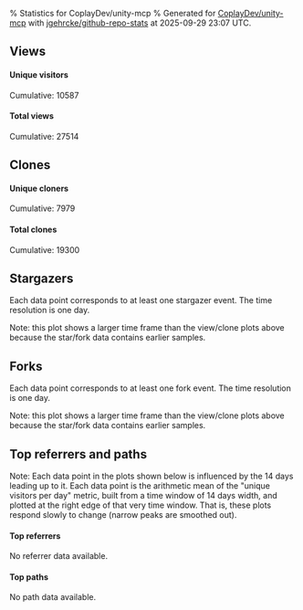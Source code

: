 % Statistics for CoplayDev/unity-mcp
% Generated for [CoplayDev/unity-mcp](https://github.com/CoplayDev/unity-mcp) with [jgehrcke/github-repo-stats](https://github.com/jgehrcke/github-repo-stats) at 2025-09-29 23:07 UTC.


## Views

#### Unique visitors
<div id="chart_views_unique" class="full-width-chart"></div>

Cumulative: 10587

#### Total views
<div id="chart_views_total" class="full-width-chart"></div>

Cumulative: 27514

<div class="pagebreak-for-print"> </div>

## Clones

#### Unique cloners
<div id="chart_clones_unique" class="full-width-chart"></div>

Cumulative: 7979

#### Total clones
<div id="chart_clones_total" class="full-width-chart"></div>

Cumulative: 19300



<div class="pagebreak-for-print"> </div>



## Stargazers

Each data point corresponds to at least one stargazer event.
The time resolution is one day.

<div id="chart_stargazers" class="full-width-chart"></div>


Note: this plot shows a larger time frame than the view/clone plots above because the star/fork data contains earlier samples.



## Forks

Each data point corresponds to at least one fork event.
The time resolution is one day.

<div id="chart_forks" class="full-width-chart"></div>


Note: this plot shows a larger time frame than the view/clone plots above because the star/fork data contains earlier samples.



<div class="pagebreak-for-print"> </div>



## Top referrers and paths


Note: Each data point in the plots shown below is influenced by the 14 days
leading up to it. Each data point is the arithmetic mean of the "unique
visitors per day" metric, built from a time window of 14 days width, and
plotted at the right edge of that very time window. That is, these plots
respond slowly to change (narrow peaks are smoothed out).



#### Top referrers

No referrer data available.



#### Top paths

No path data available.

<script type="text/javascript">
    vegaEmbed('#chart_views_unique', {"$schema": "https://vega.github.io/schema/vega-lite/v4.17.0.json", "config": {"arc": {"fill": "#1b1e23"}, "area": {"fill": "#1b1e23"}, "axisBottom": {"domainColor": "#a9b4c4", "gridColor": "#a9b4c4", "labelColor": "#1b1e23", "labelFont": "relative-mono-11-pitch-pro, Menlo, monospace", "tickColor": "#a9b4c4", "titleColor": "#1b1e23", "titleFont": "relative-mono-11-pitch-pro, Menlo, monospace"}, "axisLeft": {"domainColor": "#a9b4c4", "gridColor": "#a9b4c4", "labelColor": "#1b1e23", "labelFont": "relative-mono-11-pitch-pro, Menlo, monospace", "tickColor": "#a9b4c4", "titleColor": "#1b1e23", "titleFont": "relative-mono-11-pitch-pro, Menlo, monospace"}, "axisX": {"grid": false}, "axisY": {"grid": false, "labelBound": true}, "background": "#FFFFFF", "group": {"fill": "#FFFFFF"}, "header": {"fontWeight": 400, "labelFont": "relative-mono-11-pitch-pro, Menlo, monospace", "titleFont": "relative-mono-11-pitch-pro, Menlo, monospace"}, "legend": {"labelFont": "relative-mono-11-pitch-pro, Menlo, monospace", "symbolSize": 200, "symbolType": "circle", "titleFont": "relative-mono-11-pitch-pro, Menlo, monospace"}, "line": {"color": "#1b1e23", "stroke": "#1b1e23"}, "path": {"stroke": "#1b1e23"}, "point": {"color": "#1b1e23", "cursor": "pointer", "filled": true, "size": 20}, "range": {"category": ["#85a2f7", "#ea9755", "#7eb36a", "#f07071", "#bc85d9", "#e587b6", "#a9b4c4", "#d4c05e", "#64b9c4"]}, "style": {"bar": {"fill": "#1b1e23"}, "text": {"font": "relative-mono-11-pitch-pro, Menlo, monospace", "fontWeight": 400}}, "symbol": {"shape": "circle"}, "title": {"anchor": "start", "font": "relative-mono-11-pitch-pro, Menlo, monospace", "fontWeight": 400}, "trail": {"color": "#1b1e23", "stroke": "#1b1e23"}, "view": {"stroke": null}}, "data": {"name": "data-4d6b9bf30f44e3e454b210b58b24a867"}, "datasets": {"data-4d6b9bf30f44e3e454b210b58b24a867": [{"time": "2025-08-31T00:00:00+00:00", "views_total": 111, "views_unique": 51}, {"time": "2025-09-01T00:00:00+00:00", "views_total": 978, "views_unique": 398}, {"time": "2025-09-02T00:00:00+00:00", "views_total": 995, "views_unique": 398}, {"time": "2025-09-03T00:00:00+00:00", "views_total": 1326, "views_unique": 395}, {"time": "2025-09-04T00:00:00+00:00", "views_total": 1059, "views_unique": 377}, {"time": "2025-09-05T00:00:00+00:00", "views_total": 970, "views_unique": 388}, {"time": "2025-09-06T00:00:00+00:00", "views_total": 726, "views_unique": 280}, {"time": "2025-09-07T00:00:00+00:00", "views_total": 748, "views_unique": 268}, {"time": "2025-09-08T00:00:00+00:00", "views_total": 1099, "views_unique": 388}, {"time": "2025-09-09T00:00:00+00:00", "views_total": 1092, "views_unique": 367}, {"time": "2025-09-10T00:00:00+00:00", "views_total": 1028, "views_unique": 377}, {"time": "2025-09-11T00:00:00+00:00", "views_total": 961, "views_unique": 358}, {"time": "2025-09-12T00:00:00+00:00", "views_total": 888, "views_unique": 415}, {"time": "2025-09-13T00:00:00+00:00", "views_total": 679, "views_unique": 267}, {"time": "2025-09-14T00:00:00+00:00", "views_total": 693, "views_unique": 279}, {"time": "2025-09-15T00:00:00+00:00", "views_total": 904, "views_unique": 401}, {"time": "2025-09-16T00:00:00+00:00", "views_total": 1026, "views_unique": 410}, {"time": "2025-09-17T00:00:00+00:00", "views_total": 875, "views_unique": 351}, {"time": "2025-09-18T00:00:00+00:00", "views_total": 845, "views_unique": 386}, {"time": "2025-09-19T00:00:00+00:00", "views_total": 817, "views_unique": 374}, {"time": "2025-09-20T00:00:00+00:00", "views_total": 606, "views_unique": 255}, {"time": "2025-09-21T00:00:00+00:00", "views_total": 620, "views_unique": 238}, {"time": "2025-09-22T00:00:00+00:00", "views_total": 1118, "views_unique": 408}, {"time": "2025-09-23T00:00:00+00:00", "views_total": 1161, "views_unique": 460}, {"time": "2025-09-24T00:00:00+00:00", "views_total": 979, "views_unique": 392}, {"time": "2025-09-25T00:00:00+00:00", "views_total": 1099, "views_unique": 398}, {"time": "2025-09-26T00:00:00+00:00", "views_total": 1168, "views_unique": 400}, {"time": "2025-09-27T00:00:00+00:00", "views_total": 859, "views_unique": 318}, {"time": "2025-09-28T00:00:00+00:00", "views_total": 1090, "views_unique": 391}, {"time": "2025-09-29T00:00:00+00:00", "views_total": 994, "views_unique": 399}]}, "encoding": {"tooltip": [{"field": "views_unique", "format": ".1f", "title": "views (u)", "type": "quantitative"}, {"field": "time", "format": "%B %e, %Y", "title": "date", "type": "temporal"}], "x": {"axis": {"labelAngle": 25}, "field": "time", "scale": {"domain": ["2025-08-31", "2025-09-29"]}, "timeUnit": "yearmonthdate", "title": "date", "type": "temporal"}, "y": {"axis": {"values": [1, 10, 50, 100, 500, 1000, 5000, 10000]}, "field": "views_unique", "scale": {"domain": [0, 506.00000000000006], "type": "symlog", "zero": true}, "title": "unique views per day", "type": "quantitative"}}, "height": 200, "mark": {"point": true, "type": "line"}, "padding": 10, "width": "container"}, {"actions": false, "renderer": "svg"}).catch(console.error);
vegaEmbed('#chart_views_total', {"$schema": "https://vega.github.io/schema/vega-lite/v4.17.0.json", "config": {"arc": {"fill": "#1b1e23"}, "area": {"fill": "#1b1e23"}, "axisBottom": {"domainColor": "#a9b4c4", "gridColor": "#a9b4c4", "labelColor": "#1b1e23", "labelFont": "relative-mono-11-pitch-pro, Menlo, monospace", "tickColor": "#a9b4c4", "titleColor": "#1b1e23", "titleFont": "relative-mono-11-pitch-pro, Menlo, monospace"}, "axisLeft": {"domainColor": "#a9b4c4", "gridColor": "#a9b4c4", "labelColor": "#1b1e23", "labelFont": "relative-mono-11-pitch-pro, Menlo, monospace", "tickColor": "#a9b4c4", "titleColor": "#1b1e23", "titleFont": "relative-mono-11-pitch-pro, Menlo, monospace"}, "axisX": {"grid": false}, "axisY": {"grid": false, "labelBound": true}, "background": "#FFFFFF", "group": {"fill": "#FFFFFF"}, "header": {"fontWeight": 400, "labelFont": "relative-mono-11-pitch-pro, Menlo, monospace", "titleFont": "relative-mono-11-pitch-pro, Menlo, monospace"}, "legend": {"labelFont": "relative-mono-11-pitch-pro, Menlo, monospace", "symbolSize": 200, "symbolType": "circle", "titleFont": "relative-mono-11-pitch-pro, Menlo, monospace"}, "line": {"color": "#1b1e23", "stroke": "#1b1e23"}, "path": {"stroke": "#1b1e23"}, "point": {"color": "#1b1e23", "cursor": "pointer", "filled": true, "size": 20}, "range": {"category": ["#85a2f7", "#ea9755", "#7eb36a", "#f07071", "#bc85d9", "#e587b6", "#a9b4c4", "#d4c05e", "#64b9c4"]}, "style": {"bar": {"fill": "#1b1e23"}, "text": {"font": "relative-mono-11-pitch-pro, Menlo, monospace", "fontWeight": 400}}, "symbol": {"shape": "circle"}, "title": {"anchor": "start", "font": "relative-mono-11-pitch-pro, Menlo, monospace", "fontWeight": 400}, "trail": {"color": "#1b1e23", "stroke": "#1b1e23"}, "view": {"stroke": null}}, "data": {"name": "data-4d6b9bf30f44e3e454b210b58b24a867"}, "datasets": {"data-4d6b9bf30f44e3e454b210b58b24a867": [{"time": "2025-08-31T00:00:00+00:00", "views_total": 111, "views_unique": 51}, {"time": "2025-09-01T00:00:00+00:00", "views_total": 978, "views_unique": 398}, {"time": "2025-09-02T00:00:00+00:00", "views_total": 995, "views_unique": 398}, {"time": "2025-09-03T00:00:00+00:00", "views_total": 1326, "views_unique": 395}, {"time": "2025-09-04T00:00:00+00:00", "views_total": 1059, "views_unique": 377}, {"time": "2025-09-05T00:00:00+00:00", "views_total": 970, "views_unique": 388}, {"time": "2025-09-06T00:00:00+00:00", "views_total": 726, "views_unique": 280}, {"time": "2025-09-07T00:00:00+00:00", "views_total": 748, "views_unique": 268}, {"time": "2025-09-08T00:00:00+00:00", "views_total": 1099, "views_unique": 388}, {"time": "2025-09-09T00:00:00+00:00", "views_total": 1092, "views_unique": 367}, {"time": "2025-09-10T00:00:00+00:00", "views_total": 1028, "views_unique": 377}, {"time": "2025-09-11T00:00:00+00:00", "views_total": 961, "views_unique": 358}, {"time": "2025-09-12T00:00:00+00:00", "views_total": 888, "views_unique": 415}, {"time": "2025-09-13T00:00:00+00:00", "views_total": 679, "views_unique": 267}, {"time": "2025-09-14T00:00:00+00:00", "views_total": 693, "views_unique": 279}, {"time": "2025-09-15T00:00:00+00:00", "views_total": 904, "views_unique": 401}, {"time": "2025-09-16T00:00:00+00:00", "views_total": 1026, "views_unique": 410}, {"time": "2025-09-17T00:00:00+00:00", "views_total": 875, "views_unique": 351}, {"time": "2025-09-18T00:00:00+00:00", "views_total": 845, "views_unique": 386}, {"time": "2025-09-19T00:00:00+00:00", "views_total": 817, "views_unique": 374}, {"time": "2025-09-20T00:00:00+00:00", "views_total": 606, "views_unique": 255}, {"time": "2025-09-21T00:00:00+00:00", "views_total": 620, "views_unique": 238}, {"time": "2025-09-22T00:00:00+00:00", "views_total": 1118, "views_unique": 408}, {"time": "2025-09-23T00:00:00+00:00", "views_total": 1161, "views_unique": 460}, {"time": "2025-09-24T00:00:00+00:00", "views_total": 979, "views_unique": 392}, {"time": "2025-09-25T00:00:00+00:00", "views_total": 1099, "views_unique": 398}, {"time": "2025-09-26T00:00:00+00:00", "views_total": 1168, "views_unique": 400}, {"time": "2025-09-27T00:00:00+00:00", "views_total": 859, "views_unique": 318}, {"time": "2025-09-28T00:00:00+00:00", "views_total": 1090, "views_unique": 391}, {"time": "2025-09-29T00:00:00+00:00", "views_total": 994, "views_unique": 399}]}, "encoding": {"tooltip": [{"field": "views_total", "format": ".1f", "title": "views (t)", "type": "quantitative"}, {"field": "time", "format": "%B %e, %Y", "title": "date", "type": "temporal"}], "x": {"axis": {"labelAngle": 25}, "field": "time", "scale": {"domain": ["2025-08-31", "2025-09-29"]}, "timeUnit": "yearmonthdate", "title": "date", "type": "temporal"}, "y": {"axis": {"values": [1, 10, 50, 100, 500, 1000, 5000, 10000]}, "field": "views_total", "scale": {"domain": [0, 1458.6000000000001], "type": "symlog", "zero": true}, "title": "total views per day", "type": "quantitative"}}, "height": 200, "mark": {"point": true, "type": "line"}, "padding": 10, "width": "container"}, {"actions": false, "renderer": "svg"}).catch(console.error);
vegaEmbed('#chart_clones_unique', {"$schema": "https://vega.github.io/schema/vega-lite/v4.17.0.json", "config": {"arc": {"fill": "#1b1e23"}, "area": {"fill": "#1b1e23"}, "axisBottom": {"domainColor": "#a9b4c4", "gridColor": "#a9b4c4", "labelColor": "#1b1e23", "labelFont": "relative-mono-11-pitch-pro, Menlo, monospace", "tickColor": "#a9b4c4", "titleColor": "#1b1e23", "titleFont": "relative-mono-11-pitch-pro, Menlo, monospace"}, "axisLeft": {"domainColor": "#a9b4c4", "gridColor": "#a9b4c4", "labelColor": "#1b1e23", "labelFont": "relative-mono-11-pitch-pro, Menlo, monospace", "tickColor": "#a9b4c4", "titleColor": "#1b1e23", "titleFont": "relative-mono-11-pitch-pro, Menlo, monospace"}, "axisX": {"grid": false}, "axisY": {"grid": false, "labelBound": true}, "background": "#FFFFFF", "group": {"fill": "#FFFFFF"}, "header": {"fontWeight": 400, "labelFont": "relative-mono-11-pitch-pro, Menlo, monospace", "titleFont": "relative-mono-11-pitch-pro, Menlo, monospace"}, "legend": {"labelFont": "relative-mono-11-pitch-pro, Menlo, monospace", "symbolSize": 200, "symbolType": "circle", "titleFont": "relative-mono-11-pitch-pro, Menlo, monospace"}, "line": {"color": "#1b1e23", "stroke": "#1b1e23"}, "path": {"stroke": "#1b1e23"}, "point": {"color": "#1b1e23", "cursor": "pointer", "filled": true, "size": 20}, "range": {"category": ["#85a2f7", "#ea9755", "#7eb36a", "#f07071", "#bc85d9", "#e587b6", "#a9b4c4", "#d4c05e", "#64b9c4"]}, "style": {"bar": {"fill": "#1b1e23"}, "text": {"font": "relative-mono-11-pitch-pro, Menlo, monospace", "fontWeight": 400}}, "symbol": {"shape": "circle"}, "title": {"anchor": "start", "font": "relative-mono-11-pitch-pro, Menlo, monospace", "fontWeight": 400}, "trail": {"color": "#1b1e23", "stroke": "#1b1e23"}, "view": {"stroke": null}}, "data": {"name": "data-1e7ffe788aff40b0ea5e56a69beff148"}, "datasets": {"data-1e7ffe788aff40b0ea5e56a69beff148": [{"clones_total": 80, "clones_unique": 38, "time": "2025-08-31T00:00:00+00:00"}, {"clones_total": 706, "clones_unique": 287, "time": "2025-09-01T00:00:00+00:00"}, {"clones_total": 861, "clones_unique": 317, "time": "2025-09-02T00:00:00+00:00"}, {"clones_total": 794, "clones_unique": 320, "time": "2025-09-03T00:00:00+00:00"}, {"clones_total": 759, "clones_unique": 290, "time": "2025-09-04T00:00:00+00:00"}, {"clones_total": 770, "clones_unique": 304, "time": "2025-09-05T00:00:00+00:00"}, {"clones_total": 396, "clones_unique": 198, "time": "2025-09-06T00:00:00+00:00"}, {"clones_total": 425, "clones_unique": 203, "time": "2025-09-07T00:00:00+00:00"}, {"clones_total": 765, "clones_unique": 306, "time": "2025-09-08T00:00:00+00:00"}, {"clones_total": 906, "clones_unique": 292, "time": "2025-09-09T00:00:00+00:00"}, {"clones_total": 810, "clones_unique": 303, "time": "2025-09-10T00:00:00+00:00"}, {"clones_total": 669, "clones_unique": 323, "time": "2025-09-11T00:00:00+00:00"}, {"clones_total": 735, "clones_unique": 323, "time": "2025-09-12T00:00:00+00:00"}, {"clones_total": 363, "clones_unique": 162, "time": "2025-09-13T00:00:00+00:00"}, {"clones_total": 451, "clones_unique": 238, "time": "2025-09-14T00:00:00+00:00"}, {"clones_total": 576, "clones_unique": 287, "time": "2025-09-15T00:00:00+00:00"}, {"clones_total": 700, "clones_unique": 306, "time": "2025-09-16T00:00:00+00:00"}, {"clones_total": 708, "clones_unique": 284, "time": "2025-09-17T00:00:00+00:00"}, {"clones_total": 626, "clones_unique": 271, "time": "2025-09-18T00:00:00+00:00"}, {"clones_total": 601, "clones_unique": 250, "time": "2025-09-19T00:00:00+00:00"}, {"clones_total": 379, "clones_unique": 182, "time": "2025-09-20T00:00:00+00:00"}, {"clones_total": 518, "clones_unique": 189, "time": "2025-09-21T00:00:00+00:00"}, {"clones_total": 706, "clones_unique": 325, "time": "2025-09-22T00:00:00+00:00"}, {"clones_total": 812, "clones_unique": 336, "time": "2025-09-23T00:00:00+00:00"}, {"clones_total": 719, "clones_unique": 316, "time": "2025-09-24T00:00:00+00:00"}, {"clones_total": 718, "clones_unique": 260, "time": "2025-09-25T00:00:00+00:00"}, {"clones_total": 844, "clones_unique": 284, "time": "2025-09-26T00:00:00+00:00"}, {"clones_total": 738, "clones_unique": 247, "time": "2025-09-27T00:00:00+00:00"}, {"clones_total": 502, "clones_unique": 250, "time": "2025-09-28T00:00:00+00:00"}, {"clones_total": 663, "clones_unique": 288, "time": "2025-09-29T00:00:00+00:00"}]}, "encoding": {"tooltip": [{"field": "clones_unique", "format": ".1f", "title": "clones (u)", "type": "quantitative"}, {"field": "time", "format": "%B %e, %Y", "title": "date", "type": "temporal"}], "x": {"axis": {"labelAngle": 25}, "field": "time", "scale": {"domain": ["2025-08-31", "2025-09-29"]}, "timeUnit": "yearmonthdate", "title": "date", "type": "temporal"}, "y": {"axis": {"values": [1, 10, 50, 100, 500, 1000, 5000, 10000]}, "field": "clones_unique", "scale": {"domain": [0, 369.6], "type": "symlog", "zero": true}, "title": "unique clones per day", "type": "quantitative"}}, "height": 200, "mark": {"point": true, "type": "line"}, "padding": 10, "width": "container"}, {"actions": false, "renderer": "svg"}).catch(console.error);
vegaEmbed('#chart_clones_total', {"$schema": "https://vega.github.io/schema/vega-lite/v4.17.0.json", "config": {"arc": {"fill": "#1b1e23"}, "area": {"fill": "#1b1e23"}, "axisBottom": {"domainColor": "#a9b4c4", "gridColor": "#a9b4c4", "labelColor": "#1b1e23", "labelFont": "relative-mono-11-pitch-pro, Menlo, monospace", "tickColor": "#a9b4c4", "titleColor": "#1b1e23", "titleFont": "relative-mono-11-pitch-pro, Menlo, monospace"}, "axisLeft": {"domainColor": "#a9b4c4", "gridColor": "#a9b4c4", "labelColor": "#1b1e23", "labelFont": "relative-mono-11-pitch-pro, Menlo, monospace", "tickColor": "#a9b4c4", "titleColor": "#1b1e23", "titleFont": "relative-mono-11-pitch-pro, Menlo, monospace"}, "axisX": {"grid": false}, "axisY": {"grid": false, "labelBound": true}, "background": "#FFFFFF", "group": {"fill": "#FFFFFF"}, "header": {"fontWeight": 400, "labelFont": "relative-mono-11-pitch-pro, Menlo, monospace", "titleFont": "relative-mono-11-pitch-pro, Menlo, monospace"}, "legend": {"labelFont": "relative-mono-11-pitch-pro, Menlo, monospace", "symbolSize": 200, "symbolType": "circle", "titleFont": "relative-mono-11-pitch-pro, Menlo, monospace"}, "line": {"color": "#1b1e23", "stroke": "#1b1e23"}, "path": {"stroke": "#1b1e23"}, "point": {"color": "#1b1e23", "cursor": "pointer", "filled": true, "size": 20}, "range": {"category": ["#85a2f7", "#ea9755", "#7eb36a", "#f07071", "#bc85d9", "#e587b6", "#a9b4c4", "#d4c05e", "#64b9c4"]}, "style": {"bar": {"fill": "#1b1e23"}, "text": {"font": "relative-mono-11-pitch-pro, Menlo, monospace", "fontWeight": 400}}, "symbol": {"shape": "circle"}, "title": {"anchor": "start", "font": "relative-mono-11-pitch-pro, Menlo, monospace", "fontWeight": 400}, "trail": {"color": "#1b1e23", "stroke": "#1b1e23"}, "view": {"stroke": null}}, "data": {"name": "data-1e7ffe788aff40b0ea5e56a69beff148"}, "datasets": {"data-1e7ffe788aff40b0ea5e56a69beff148": [{"clones_total": 80, "clones_unique": 38, "time": "2025-08-31T00:00:00+00:00"}, {"clones_total": 706, "clones_unique": 287, "time": "2025-09-01T00:00:00+00:00"}, {"clones_total": 861, "clones_unique": 317, "time": "2025-09-02T00:00:00+00:00"}, {"clones_total": 794, "clones_unique": 320, "time": "2025-09-03T00:00:00+00:00"}, {"clones_total": 759, "clones_unique": 290, "time": "2025-09-04T00:00:00+00:00"}, {"clones_total": 770, "clones_unique": 304, "time": "2025-09-05T00:00:00+00:00"}, {"clones_total": 396, "clones_unique": 198, "time": "2025-09-06T00:00:00+00:00"}, {"clones_total": 425, "clones_unique": 203, "time": "2025-09-07T00:00:00+00:00"}, {"clones_total": 765, "clones_unique": 306, "time": "2025-09-08T00:00:00+00:00"}, {"clones_total": 906, "clones_unique": 292, "time": "2025-09-09T00:00:00+00:00"}, {"clones_total": 810, "clones_unique": 303, "time": "2025-09-10T00:00:00+00:00"}, {"clones_total": 669, "clones_unique": 323, "time": "2025-09-11T00:00:00+00:00"}, {"clones_total": 735, "clones_unique": 323, "time": "2025-09-12T00:00:00+00:00"}, {"clones_total": 363, "clones_unique": 162, "time": "2025-09-13T00:00:00+00:00"}, {"clones_total": 451, "clones_unique": 238, "time": "2025-09-14T00:00:00+00:00"}, {"clones_total": 576, "clones_unique": 287, "time": "2025-09-15T00:00:00+00:00"}, {"clones_total": 700, "clones_unique": 306, "time": "2025-09-16T00:00:00+00:00"}, {"clones_total": 708, "clones_unique": 284, "time": "2025-09-17T00:00:00+00:00"}, {"clones_total": 626, "clones_unique": 271, "time": "2025-09-18T00:00:00+00:00"}, {"clones_total": 601, "clones_unique": 250, "time": "2025-09-19T00:00:00+00:00"}, {"clones_total": 379, "clones_unique": 182, "time": "2025-09-20T00:00:00+00:00"}, {"clones_total": 518, "clones_unique": 189, "time": "2025-09-21T00:00:00+00:00"}, {"clones_total": 706, "clones_unique": 325, "time": "2025-09-22T00:00:00+00:00"}, {"clones_total": 812, "clones_unique": 336, "time": "2025-09-23T00:00:00+00:00"}, {"clones_total": 719, "clones_unique": 316, "time": "2025-09-24T00:00:00+00:00"}, {"clones_total": 718, "clones_unique": 260, "time": "2025-09-25T00:00:00+00:00"}, {"clones_total": 844, "clones_unique": 284, "time": "2025-09-26T00:00:00+00:00"}, {"clones_total": 738, "clones_unique": 247, "time": "2025-09-27T00:00:00+00:00"}, {"clones_total": 502, "clones_unique": 250, "time": "2025-09-28T00:00:00+00:00"}, {"clones_total": 663, "clones_unique": 288, "time": "2025-09-29T00:00:00+00:00"}]}, "encoding": {"tooltip": [{"field": "clones_total", "format": ".1f", "title": "clones (t)", "type": "quantitative"}, {"field": "time", "format": "%B %e, %Y", "title": "date", "type": "temporal"}], "x": {"axis": {"labelAngle": 25}, "field": "time", "scale": {"domain": ["2025-08-31", "2025-09-29"]}, "timeUnit": "yearmonthdate", "title": "date", "type": "temporal"}, "y": {"axis": {"values": [1, 10, 50, 100, 500, 1000, 5000, 10000]}, "field": "clones_total", "scale": {"domain": [0, 996.6000000000001], "type": "symlog", "zero": true}, "title": "total clones per day", "type": "quantitative"}}, "height": 200, "mark": {"point": true, "type": "line"}, "padding": 10, "width": "container"}, {"actions": false, "renderer": "svg"}).catch(console.error);
vegaEmbed('#chart_stargazers', {"$schema": "https://vega.github.io/schema/vega-lite/v4.17.0.json", "config": {"arc": {"fill": "#1b1e23"}, "area": {"fill": "#1b1e23"}, "axisBottom": {"domainColor": "#a9b4c4", "gridColor": "#a9b4c4", "labelColor": "#1b1e23", "labelFont": "relative-mono-11-pitch-pro, Menlo, monospace", "tickColor": "#a9b4c4", "titleColor": "#1b1e23", "titleFont": "relative-mono-11-pitch-pro, Menlo, monospace"}, "axisLeft": {"domainColor": "#a9b4c4", "gridColor": "#a9b4c4", "labelColor": "#1b1e23", "labelFont": "relative-mono-11-pitch-pro, Menlo, monospace", "tickColor": "#a9b4c4", "titleColor": "#1b1e23", "titleFont": "relative-mono-11-pitch-pro, Menlo, monospace"}, "axisX": {"grid": false}, "axisY": {"grid": false}, "background": "#FFFFFF", "group": {"fill": "#FFFFFF"}, "header": {"fontWeight": 400, "labelFont": "relative-mono-11-pitch-pro, Menlo, monospace", "titleFont": "relative-mono-11-pitch-pro, Menlo, monospace"}, "legend": {"labelFont": "relative-mono-11-pitch-pro, Menlo, monospace", "symbolSize": 200, "symbolType": "circle", "titleFont": "relative-mono-11-pitch-pro, Menlo, monospace"}, "line": {"color": "#1b1e23", "stroke": "#1b1e23"}, "path": {"stroke": "#1b1e23"}, "point": {"color": "#1b1e23", "cursor": "pointer", "filled": true, "size": 50}, "range": {"category": ["#85a2f7", "#ea9755", "#7eb36a", "#f07071", "#bc85d9", "#e587b6", "#a9b4c4", "#d4c05e", "#64b9c4"]}, "style": {"bar": {"fill": "#1b1e23"}, "text": {"font": "relative-mono-11-pitch-pro, Menlo, monospace", "fontWeight": 400}}, "symbol": {"shape": "circle"}, "title": {"anchor": "start", "font": "relative-mono-11-pitch-pro, Menlo, monospace", "fontWeight": 400}, "trail": {"color": "#1b1e23", "stroke": "#1b1e23"}, "view": {"stroke": null}}, "data": {"name": "data-55e18c1320b62ceba9ac4284e4ea12a1"}, "datasets": {"data-55e18c1320b62ceba9ac4284e4ea12a1": [{"stars_cumulative": 409, "time": "2025-03-18T00:00:00+00:00"}, {"stars_cumulative": 701, "time": "2025-03-19T22:00:00+00:00"}, {"stars_cumulative": 807, "time": "2025-03-21T20:00:00+00:00"}, {"stars_cumulative": 930, "time": "2025-03-23T18:00:00+00:00"}, {"stars_cumulative": 1023, "time": "2025-03-25T16:00:00+00:00"}, {"stars_cumulative": 1075, "time": "2025-03-27T14:00:00+00:00"}, {"stars_cumulative": 1133, "time": "2025-03-29T12:00:00+00:00"}, {"stars_cumulative": 1187, "time": "2025-03-31T10:00:00+00:00"}, {"stars_cumulative": 1245, "time": "2025-04-02T08:00:00+00:00"}, {"stars_cumulative": 1294, "time": "2025-04-04T06:00:00+00:00"}, {"stars_cumulative": 1349, "time": "2025-04-06T04:00:00+00:00"}, {"stars_cumulative": 1411, "time": "2025-04-08T02:00:00+00:00"}, {"stars_cumulative": 1466, "time": "2025-04-10T00:00:00+00:00"}, {"stars_cumulative": 1502, "time": "2025-04-11T22:00:00+00:00"}, {"stars_cumulative": 1543, "time": "2025-04-13T20:00:00+00:00"}, {"stars_cumulative": 1585, "time": "2025-04-15T18:00:00+00:00"}, {"stars_cumulative": 1634, "time": "2025-04-17T16:00:00+00:00"}, {"stars_cumulative": 1669, "time": "2025-04-19T14:00:00+00:00"}, {"stars_cumulative": 1702, "time": "2025-04-21T12:00:00+00:00"}, {"stars_cumulative": 1748, "time": "2025-04-23T10:00:00+00:00"}, {"stars_cumulative": 1777, "time": "2025-04-25T08:00:00+00:00"}, {"stars_cumulative": 1800, "time": "2025-04-27T06:00:00+00:00"}, {"stars_cumulative": 1821, "time": "2025-04-29T04:00:00+00:00"}, {"stars_cumulative": 1833, "time": "2025-05-01T02:00:00+00:00"}, {"stars_cumulative": 1847, "time": "2025-05-03T00:00:00+00:00"}, {"stars_cumulative": 1872, "time": "2025-05-04T22:00:00+00:00"}, {"stars_cumulative": 1899, "time": "2025-05-06T20:00:00+00:00"}, {"stars_cumulative": 1910, "time": "2025-05-08T18:00:00+00:00"}, {"stars_cumulative": 1925, "time": "2025-05-10T16:00:00+00:00"}, {"stars_cumulative": 1941, "time": "2025-05-12T14:00:00+00:00"}, {"stars_cumulative": 1955, "time": "2025-05-14T12:00:00+00:00"}, {"stars_cumulative": 1969, "time": "2025-05-16T10:00:00+00:00"}, {"stars_cumulative": 1987, "time": "2025-05-18T08:00:00+00:00"}, {"stars_cumulative": 1993, "time": "2025-05-20T06:00:00+00:00"}, {"stars_cumulative": 2014, "time": "2025-05-22T04:00:00+00:00"}, {"stars_cumulative": 2022, "time": "2025-05-24T02:00:00+00:00"}, {"stars_cumulative": 2041, "time": "2025-05-26T00:00:00+00:00"}, {"stars_cumulative": 2056, "time": "2025-05-27T22:00:00+00:00"}, {"stars_cumulative": 2072, "time": "2025-05-29T20:00:00+00:00"}, {"stars_cumulative": 2092, "time": "2025-05-31T18:00:00+00:00"}, {"stars_cumulative": 2109, "time": "2025-06-02T16:00:00+00:00"}, {"stars_cumulative": 2120, "time": "2025-06-04T14:00:00+00:00"}, {"stars_cumulative": 2138, "time": "2025-06-06T12:00:00+00:00"}, {"stars_cumulative": 2157, "time": "2025-06-08T10:00:00+00:00"}, {"stars_cumulative": 2175, "time": "2025-06-10T08:00:00+00:00"}, {"stars_cumulative": 2190, "time": "2025-06-12T06:00:00+00:00"}, {"stars_cumulative": 2201, "time": "2025-06-14T04:00:00+00:00"}, {"stars_cumulative": 2223, "time": "2025-06-16T02:00:00+00:00"}, {"stars_cumulative": 2242, "time": "2025-06-18T00:00:00+00:00"}, {"stars_cumulative": 2256, "time": "2025-06-19T22:00:00+00:00"}, {"stars_cumulative": 2272, "time": "2025-06-21T20:00:00+00:00"}, {"stars_cumulative": 2286, "time": "2025-06-23T18:00:00+00:00"}, {"stars_cumulative": 2301, "time": "2025-06-25T16:00:00+00:00"}, {"stars_cumulative": 2316, "time": "2025-06-27T14:00:00+00:00"}, {"stars_cumulative": 2332, "time": "2025-06-29T12:00:00+00:00"}, {"stars_cumulative": 2345, "time": "2025-07-01T10:00:00+00:00"}, {"stars_cumulative": 2361, "time": "2025-07-03T08:00:00+00:00"}, {"stars_cumulative": 2374, "time": "2025-07-05T06:00:00+00:00"}, {"stars_cumulative": 2391, "time": "2025-07-07T04:00:00+00:00"}, {"stars_cumulative": 2417, "time": "2025-07-09T02:00:00+00:00"}, {"stars_cumulative": 2433, "time": "2025-07-11T00:00:00+00:00"}, {"stars_cumulative": 2457, "time": "2025-07-12T22:00:00+00:00"}, {"stars_cumulative": 2481, "time": "2025-07-14T20:00:00+00:00"}, {"stars_cumulative": 2498, "time": "2025-07-16T18:00:00+00:00"}, {"stars_cumulative": 2518, "time": "2025-07-18T16:00:00+00:00"}, {"stars_cumulative": 2537, "time": "2025-07-20T14:00:00+00:00"}, {"stars_cumulative": 2552, "time": "2025-07-22T12:00:00+00:00"}, {"stars_cumulative": 2570, "time": "2025-07-24T10:00:00+00:00"}, {"stars_cumulative": 2591, "time": "2025-07-26T08:00:00+00:00"}, {"stars_cumulative": 2615, "time": "2025-07-28T06:00:00+00:00"}, {"stars_cumulative": 2640, "time": "2025-07-30T04:00:00+00:00"}, {"stars_cumulative": 2663, "time": "2025-08-01T02:00:00+00:00"}, {"stars_cumulative": 2687, "time": "2025-08-03T00:00:00+00:00"}, {"stars_cumulative": 2707, "time": "2025-08-04T22:00:00+00:00"}, {"stars_cumulative": 2725, "time": "2025-08-06T20:00:00+00:00"}, {"stars_cumulative": 2741, "time": "2025-08-08T18:00:00+00:00"}, {"stars_cumulative": 2765, "time": "2025-08-10T16:00:00+00:00"}, {"stars_cumulative": 2800, "time": "2025-08-12T14:00:00+00:00"}, {"stars_cumulative": 2836, "time": "2025-08-14T12:00:00+00:00"}, {"stars_cumulative": 2870, "time": "2025-08-16T10:00:00+00:00"}, {"stars_cumulative": 2898, "time": "2025-08-18T08:00:00+00:00"}, {"stars_cumulative": 2929, "time": "2025-08-20T06:00:00+00:00"}, {"stars_cumulative": 2940, "time": "2025-08-22T04:00:00+00:00"}, {"stars_cumulative": 2957, "time": "2025-08-24T02:00:00+00:00"}, {"stars_cumulative": 2986, "time": "2025-08-26T00:00:00+00:00"}, {"stars_cumulative": 3003, "time": "2025-08-27T22:00:00+00:00"}, {"stars_cumulative": 3021, "time": "2025-08-29T20:00:00+00:00"}, {"stars_cumulative": 3042, "time": "2025-08-31T18:00:00+00:00"}, {"stars_cumulative": 3063, "time": "2025-09-02T16:00:00+00:00"}, {"stars_cumulative": 3078, "time": "2025-09-04T14:00:00+00:00"}, {"stars_cumulative": 3096, "time": "2025-09-06T12:00:00+00:00"}, {"stars_cumulative": 3121, "time": "2025-09-08T10:00:00+00:00"}, {"stars_cumulative": 3134, "time": "2025-09-10T08:00:00+00:00"}, {"stars_cumulative": 3142, "time": "2025-09-12T06:00:00+00:00"}, {"stars_cumulative": 3159, "time": "2025-09-14T04:00:00+00:00"}, {"stars_cumulative": 3177, "time": "2025-09-16T02:00:00+00:00"}, {"stars_cumulative": 3201, "time": "2025-09-18T00:00:00+00:00"}, {"stars_cumulative": 3210, "time": "2025-09-19T22:00:00+00:00"}, {"stars_cumulative": 3238, "time": "2025-09-21T20:00:00+00:00"}, {"stars_cumulative": 3263, "time": "2025-09-23T18:00:00+00:00"}, {"stars_cumulative": 3288, "time": "2025-09-25T16:00:00+00:00"}, {"stars_cumulative": 3310, "time": "2025-09-27T14:00:00+00:00"}, {"stars_cumulative": 3315, "time": "2025-09-29T12:00:00+00:00"}]}, "encoding": {"tooltip": [{"field": "stars_cumulative", "format": "d", "title": "stars", "type": "quantitative"}, {"field": "time", "format": "%B %e, %Y", "title": "date", "type": "temporal"}], "x": {"axis": {"labelAngle": 25}, "field": "time", "scale": {"domain": ["2025-03-18", "2025-09-29"]}, "timeUnit": "yearmonthdate", "title": "date", "type": "temporal"}, "y": {"field": "stars_cumulative", "scale": {"domain": [0, 3646.5000000000005], "zero": true}, "title": "stargazer count (cumulative)", "type": "quantitative"}}, "height": 300, "mark": {"point": true, "type": "line"}, "padding": 10, "width": "container"}, {"actions": false, "renderer": "svg"}).catch(console.error);
vegaEmbed('#chart_forks', {"$schema": "https://vega.github.io/schema/vega-lite/v4.17.0.json", "config": {"arc": {"fill": "#1b1e23"}, "area": {"fill": "#1b1e23"}, "axisBottom": {"domainColor": "#a9b4c4", "gridColor": "#a9b4c4", "labelColor": "#1b1e23", "labelFont": "relative-mono-11-pitch-pro, Menlo, monospace", "tickColor": "#a9b4c4", "titleColor": "#1b1e23", "titleFont": "relative-mono-11-pitch-pro, Menlo, monospace"}, "axisLeft": {"domainColor": "#a9b4c4", "gridColor": "#a9b4c4", "labelColor": "#1b1e23", "labelFont": "relative-mono-11-pitch-pro, Menlo, monospace", "tickColor": "#a9b4c4", "titleColor": "#1b1e23", "titleFont": "relative-mono-11-pitch-pro, Menlo, monospace"}, "axisX": {"grid": false}, "axisY": {"grid": false}, "background": "#FFFFFF", "group": {"fill": "#FFFFFF"}, "header": {"fontWeight": 400, "labelFont": "relative-mono-11-pitch-pro, Menlo, monospace", "titleFont": "relative-mono-11-pitch-pro, Menlo, monospace"}, "legend": {"labelFont": "relative-mono-11-pitch-pro, Menlo, monospace", "symbolSize": 200, "symbolType": "circle", "titleFont": "relative-mono-11-pitch-pro, Menlo, monospace"}, "line": {"color": "#1b1e23", "stroke": "#1b1e23"}, "path": {"stroke": "#1b1e23"}, "point": {"color": "#1b1e23", "cursor": "pointer", "filled": true, "size": 50}, "range": {"category": ["#85a2f7", "#ea9755", "#7eb36a", "#f07071", "#bc85d9", "#e587b6", "#a9b4c4", "#d4c05e", "#64b9c4"]}, "style": {"bar": {"fill": "#1b1e23"}, "text": {"font": "relative-mono-11-pitch-pro, Menlo, monospace", "fontWeight": 400}}, "symbol": {"shape": "circle"}, "title": {"anchor": "start", "font": "relative-mono-11-pitch-pro, Menlo, monospace", "fontWeight": 400}, "trail": {"color": "#1b1e23", "stroke": "#1b1e23"}, "view": {"stroke": null}}, "data": {"name": "data-907f3d6ae817b5498eb3879ecf9f7e03"}, "datasets": {"data-907f3d6ae817b5498eb3879ecf9f7e03": [{"forks_cumulative": 56.0, "time": "2025-03-18T00:00:00+00:00"}, {"forks_cumulative": 87.0, "time": "2025-03-19T22:00:00+00:00"}, {"forks_cumulative": 96.0, "time": "2025-03-21T20:00:00+00:00"}, {"forks_cumulative": 113.0, "time": "2025-03-23T18:00:00+00:00"}, {"forks_cumulative": 128.0, "time": "2025-03-25T16:00:00+00:00"}, {"forks_cumulative": 133.0, "time": "2025-03-27T14:00:00+00:00"}, {"forks_cumulative": 144.0, "time": "2025-03-29T12:00:00+00:00"}, {"forks_cumulative": 161.0, "time": "2025-03-31T10:00:00+00:00"}, {"forks_cumulative": 171.0, "time": "2025-04-02T08:00:00+00:00"}, {"forks_cumulative": 176.0, "time": "2025-04-04T06:00:00+00:00"}, {"forks_cumulative": 181.0, "time": "2025-04-06T04:00:00+00:00"}, {"forks_cumulative": 189.0, "time": "2025-04-08T02:00:00+00:00"}, {"forks_cumulative": 198.0, "time": "2025-04-10T00:00:00+00:00"}, {"forks_cumulative": 202.0, "time": "2025-04-11T22:00:00+00:00"}, {"forks_cumulative": 207.0, "time": "2025-04-13T20:00:00+00:00"}, {"forks_cumulative": 212.0, "time": "2025-04-15T18:00:00+00:00"}, {"forks_cumulative": 220.0, "time": "2025-04-17T16:00:00+00:00"}, {"forks_cumulative": 227.0, "time": "2025-04-19T14:00:00+00:00"}, {"forks_cumulative": 232.0, "time": "2025-04-21T12:00:00+00:00"}, {"forks_cumulative": 235.0, "time": "2025-04-23T10:00:00+00:00"}, {"forks_cumulative": 238.0, "time": "2025-04-25T08:00:00+00:00"}, {"forks_cumulative": 241.0, "time": "2025-04-27T06:00:00+00:00"}, {"forks_cumulative": 245.0, "time": "2025-04-29T04:00:00+00:00"}, {"forks_cumulative": 249.0, "time": "2025-05-01T02:00:00+00:00"}, {"forks_cumulative": 251.0, "time": "2025-05-03T00:00:00+00:00"}, {"forks_cumulative": 252.0, "time": "2025-05-04T22:00:00+00:00"}, {"forks_cumulative": 256.0, "time": "2025-05-06T20:00:00+00:00"}, {"forks_cumulative": 260.0, "time": "2025-05-08T18:00:00+00:00"}, {"forks_cumulative": 263.0, "time": "2025-05-10T16:00:00+00:00"}, {"forks_cumulative": 265.0, "time": "2025-05-12T14:00:00+00:00"}, {"forks_cumulative": 267.0, "time": "2025-05-14T12:00:00+00:00"}, {"forks_cumulative": 268.0, "time": "2025-05-16T10:00:00+00:00"}, {"forks_cumulative": 270.0, "time": "2025-05-18T08:00:00+00:00"}, {"forks_cumulative": 272.0, "time": "2025-05-20T06:00:00+00:00"}, {"forks_cumulative": 276.0, "time": "2025-05-22T04:00:00+00:00"}, {"forks_cumulative": 278.0, "time": "2025-05-24T02:00:00+00:00"}, {"forks_cumulative": 281.0, "time": "2025-05-26T00:00:00+00:00"}, {"forks_cumulative": 283.0, "time": "2025-05-27T22:00:00+00:00"}, {"forks_cumulative": 285.0, "time": "2025-05-31T18:00:00+00:00"}, {"forks_cumulative": 287.0, "time": "2025-06-02T16:00:00+00:00"}, {"forks_cumulative": 288.0, "time": "2025-06-04T14:00:00+00:00"}, {"forks_cumulative": 289.0, "time": "2025-06-06T12:00:00+00:00"}, {"forks_cumulative": 291.0, "time": "2025-06-10T08:00:00+00:00"}, {"forks_cumulative": 292.0, "time": "2025-06-12T06:00:00+00:00"}, {"forks_cumulative": 294.0, "time": "2025-06-14T04:00:00+00:00"}, {"forks_cumulative": 296.0, "time": "2025-06-16T02:00:00+00:00"}, {"forks_cumulative": 298.0, "time": "2025-06-18T00:00:00+00:00"}, {"forks_cumulative": 301.0, "time": "2025-06-19T22:00:00+00:00"}, {"forks_cumulative": 304.0, "time": "2025-06-21T20:00:00+00:00"}, {"forks_cumulative": 305.0, "time": "2025-06-23T18:00:00+00:00"}, {"forks_cumulative": 307.0, "time": "2025-06-25T16:00:00+00:00"}, {"forks_cumulative": 310.0, "time": "2025-06-27T14:00:00+00:00"}, {"forks_cumulative": 316.0, "time": "2025-07-01T10:00:00+00:00"}, {"forks_cumulative": 317.0, "time": "2025-07-03T08:00:00+00:00"}, {"forks_cumulative": 324.0, "time": "2025-07-07T04:00:00+00:00"}, {"forks_cumulative": 325.0, "time": "2025-07-09T02:00:00+00:00"}, {"forks_cumulative": 327.0, "time": "2025-07-11T00:00:00+00:00"}, {"forks_cumulative": 330.0, "time": "2025-07-12T22:00:00+00:00"}, {"forks_cumulative": 331.0, "time": "2025-07-14T20:00:00+00:00"}, {"forks_cumulative": 335.0, "time": "2025-07-16T18:00:00+00:00"}, {"forks_cumulative": 338.0, "time": "2025-07-18T16:00:00+00:00"}, {"forks_cumulative": 340.0, "time": "2025-07-20T14:00:00+00:00"}, {"forks_cumulative": 341.0, "time": "2025-07-22T12:00:00+00:00"}, {"forks_cumulative": 345.0, "time": "2025-07-24T10:00:00+00:00"}, {"forks_cumulative": 347.0, "time": "2025-07-26T08:00:00+00:00"}, {"forks_cumulative": 351.0, "time": "2025-07-28T06:00:00+00:00"}, {"forks_cumulative": 353.0, "time": "2025-07-30T04:00:00+00:00"}, {"forks_cumulative": 357.0, "time": "2025-08-01T02:00:00+00:00"}, {"forks_cumulative": 359.0, "time": "2025-08-03T00:00:00+00:00"}, {"forks_cumulative": 360.0, "time": "2025-08-04T22:00:00+00:00"}, {"forks_cumulative": 362.0, "time": "2025-08-08T18:00:00+00:00"}, {"forks_cumulative": 363.0, "time": "2025-08-10T16:00:00+00:00"}, {"forks_cumulative": 367.0, "time": "2025-08-12T14:00:00+00:00"}, {"forks_cumulative": 372.0, "time": "2025-08-14T12:00:00+00:00"}, {"forks_cumulative": 375.0, "time": "2025-08-16T10:00:00+00:00"}, {"forks_cumulative": 379.0, "time": "2025-08-20T06:00:00+00:00"}, {"forks_cumulative": 381.0, "time": "2025-08-22T04:00:00+00:00"}, {"forks_cumulative": 382.0, "time": "2025-08-24T02:00:00+00:00"}, {"forks_cumulative": 383.0, "time": "2025-08-26T00:00:00+00:00"}, {"forks_cumulative": 386.0, "time": "2025-08-27T22:00:00+00:00"}, {"forks_cumulative": 388.0, "time": "2025-08-29T20:00:00+00:00"}, {"forks_cumulative": 390.0, "time": "2025-08-31T18:00:00+00:00"}, {"forks_cumulative": 394.0, "time": "2025-09-02T16:00:00+00:00"}, {"forks_cumulative": 395.0, "time": "2025-09-04T14:00:00+00:00"}, {"forks_cumulative": 399.0, "time": "2025-09-06T12:00:00+00:00"}, {"forks_cumulative": 403.0, "time": "2025-09-08T10:00:00+00:00"}, {"forks_cumulative": 404.0, "time": "2025-09-10T08:00:00+00:00"}, {"forks_cumulative": 407.0, "time": "2025-09-12T06:00:00+00:00"}, {"forks_cumulative": 408.0, "time": "2025-09-14T04:00:00+00:00"}, {"forks_cumulative": 411.0, "time": "2025-09-16T02:00:00+00:00"}, {"forks_cumulative": 414.0, "time": "2025-09-18T00:00:00+00:00"}, {"forks_cumulative": 415.0, "time": "2025-09-19T22:00:00+00:00"}, {"forks_cumulative": 421.0, "time": "2025-09-21T20:00:00+00:00"}, {"forks_cumulative": 425.0, "time": "2025-09-23T18:00:00+00:00"}, {"forks_cumulative": 431.0, "time": "2025-09-25T16:00:00+00:00"}, {"forks_cumulative": 435.0, "time": "2025-09-27T14:00:00+00:00"}]}, "encoding": {"tooltip": [{"field": "forks_cumulative", "format": "d", "title": "forks", "type": "quantitative"}, {"field": "time", "format": "%B %e, %Y", "title": "date", "type": "temporal"}], "x": {"axis": {"labelAngle": 25}, "field": "time", "scale": {"domain": ["2025-03-18", "2025-09-29"]}, "timeUnit": "yearmonthdate", "title": "date", "type": "temporal"}, "y": {"field": "forks_cumulative", "scale": {"domain": [0, 478.50000000000006], "zero": true}, "title": "fork count (cumulative)", "type": "quantitative"}}, "height": 300, "mark": {"point": true, "type": "line"}, "padding": 10, "width": "container"}, {"actions": false, "renderer": "svg"}).catch(console.error);
    </script>